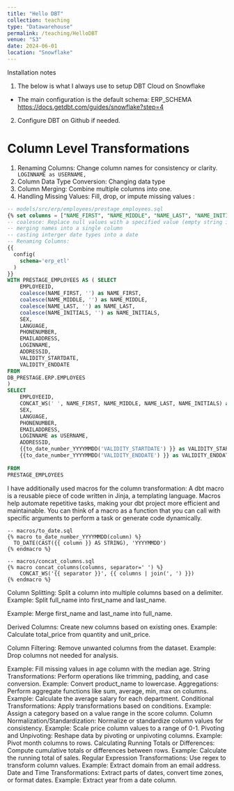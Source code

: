 ```yaml
---
title: "Hello DBT"
collection: teaching
type: "Datawarehouse"
permalink: /teaching/HelloDBT
venue: "S3"
date: 2024-06-01
location: "Snowflake"
---
```

Installation notes
1. The below is what I always use to setup DBT Cloud on Snowflake
* The main configuration is the default schema: ERP_SCHEMA
https://docs.getdbt.com/guides/snowflake?step=4
2. Configure DBT on Github if needed.


# Column Level Transformations

1. Renaming Columns: Change column names for consistency or clarity. ``` LOGINNAME as USERNAME,```
2. Column Data Type Conversion: Changing data type
3. Column Merging: Combine multiple columns into one.
4. Handling Missing Values: Fill, drop, or impute missing values : 

```sql
-- models/src/erp/employees/prestage_employees.sql
{% set columns = ["NAME_FIRST", "NAME_MIDDLE", "NAME_LAST", "NAME_INITIALS"] %}
-- coalesce: Replace null values with a specified value (empty string in this case) to prevent nulls from affecting concatenation.
-- merging names into a single column
-- casting interger date types into a date
-- Renaming Columns: 
{{
  config(
    schema='erp_etl'
  )
}}
WITH PRESTAGE_EMPLOYEES AS ( SELECT
    EMPLOYEEID,
    coalesce(NAME_FIRST, '') as NAME_FIRST,
    coalesce(NAME_MIDDLE, '') as NAME_MIDDLE,
    coalesce(NAME_LAST, '') as NAME_LAST,
    coalesce(NAME_INITIALS, '') as NAME_INITIALS,
    SEX,
    LANGUAGE,
    PHONENUMBER,
    EMAILADDRESS,
    LOGINNAME,
    ADDRESSID,
    VALIDITY_STARTDATE,
    VALIDITY_ENDDATE
FROM
DB_PRESTAGE.ERP.EMPLOYEES
)
SELECT
    EMPLOYEEID,
    CONCAT_WS(' ', NAME_FIRST, NAME_MIDDLE, NAME_LAST, NAME_INITIALS) as full_name,
    SEX,
    LANGUAGE,
    PHONENUMBER,
    EMAILADDRESS,
    LOGINNAME as USERNAME,
    ADDRESSID,
    {{to_date_number_YYYYMMDD('VALIDITY_STARTDATE') }} as VALIDITY_STARTDATE,
    {{to_date_number_YYYYMMDD('VALIDITY_ENDDATE') }} as VALIDITY_ENDDATE
    
FROM
PRESTAGE_EMPLOYEES
```

I have additionally used macros for the column transformation: A dbt macro is a reusable piece of code written in Jinja, a templating language. Macros help automate repetitive tasks, making your dbt project more efficient and maintainable. You can think of a macro as a function that you can call with specific arguments to perform a task or generate code dynamically.

```
-- macros/to_date.sql
{% macro to_date_number_YYYYMMDD(column) %}
  TO_DATE(CAST({{ column }} AS STRING), 'YYYYMMDD')
{% endmacro %}

-- macros/concat_columns.sql
{% macro concat_columns(columns, separator=' ') %}
    CONCAT_WS('{{ separator }}', {{ columns | join(', ') }})
{% endmacro %}
```






Column Splitting:
Split a column into multiple columns based on a delimiter.
Example: Split full_name into first_name and last_name.


Example: Merge first_name and last_name into full_name.

Derived Columns:
Create new columns based on existing ones.
Example: Calculate total_price from quantity and unit_price.

Column Filtering:
Remove unwanted columns from the dataset.
Example: Drop columns not needed for analysis.


Example: Fill missing values in age column with the median age.
String Transformations:
Perform operations like trimming, padding, and case conversion.
Example: Convert product_name to lowercase.
Aggregations:
Perform aggregate functions like sum, average, min, max on columns.
Example: Calculate the average salary for each department.
Conditional Transformations:
Apply transformations based on conditions.
Example: Assign a category based on a value range in the score column.
Column Normalization/Standardization:
Normalize or standardize column values for consistency.
Example: Scale price column values to a range of 0-1.
Pivoting and Unpivoting:
Reshape data by pivoting or unpivoting columns.
Example: Pivot month columns to rows.
Calculating Running Totals or Differences:
Compute cumulative totals or differences between rows.
Example: Calculate the running total of sales.
Regular Expression Transformations:
Use regex to transform column values.
Example: Extract domain from an email address.
Date and Time Transformations:
Extract parts of dates, convert time zones, or format dates.
Example: Extract year from a date column.
